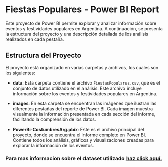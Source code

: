 # Fiestas Populares - Power BI Report

Este proyecto de Power BI permite explorar y analizar información sobre eventos y festividades populares en Argentina. A continuación, se presenta la estructura del proyecto y una descripción detallada de los análisis realizados en cada pestaña.

## Estructura del Proyecto

El proyecto está organizado en varias carpetas y archivos, los cuales son los siguientes:

- **data**: Esta carpeta contiene el archivo `FiestasPopulares.csv`, que es el conjunto de datos utilizado en el análisis. Este archivo incluye información sobre los eventos y festividades populares en Argentina.

- **images**: En esta carpeta se encuentran las imágenes que ilustran las diferentes pestañas del reporte de Power BI. Cada imagen muestra visualmente la información presentada en cada sección del informe, facilitando la comprensión de los datos.

- **PowerBi-CostumbresArg.pbix**: Este es el archivo principal del proyecto, donde se encuentra el informe completo en Power BI. Contiene todos los análisis, gráficos y visualizaciones creadas para explorar la información de los eventos.


### Para mas informacion sobre el dataset utilizado [haz click aquí.](https://datos.gob.ar/dataset/cultura-mapa-cultural-agentes-actividades-culturales/archivo/cultura_d948730c-e029-49c2-b63d-86fac65ac30a)

